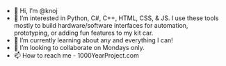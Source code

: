 - 👋 Hi, I’m @knoj
- 👀 I’m interested in Python, C#, C++, HTML, CSS, & JS.  I use these tools mostly to build hardware/software interfaces for automation, prototyping, or adding fun features to my kit car.
- 🌱 I’m currently learning about any and everything I can!
- 💞️ I’m looking to collaborate on Mondays only.
- 📫 How to reach me - 1000YearProject.com

<!---
knoj/knoj is a ✨ special ✨ repository because its `README.md` (this file) appears on your GitHub profile.
You can click the Preview link to take a look at your changes.
--->

